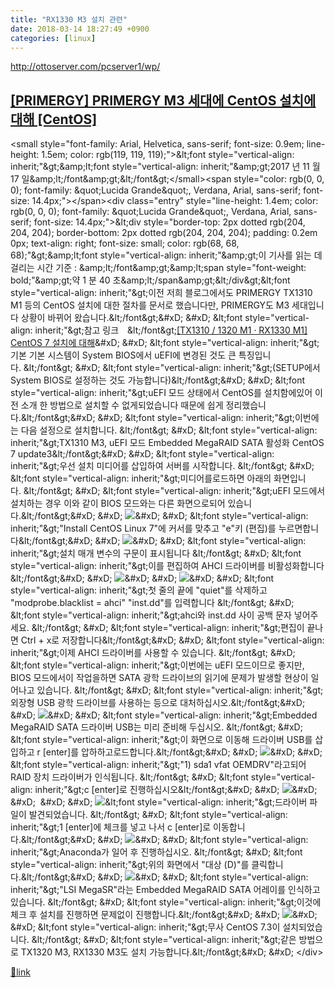 ```yaml
---
title: "RX1330 M3 설치 관련"
date: 2018-03-14 18:27:49 +0900
categories: [linux]
---
```


http://ottoserver.com/pcserver1/wp/

  
[[PRIMERGY] PRIMERGY M3 세대에 CentOS 설치에 대해 [CentOS]](http://ottoserver.com/pcserver1/wp/archives/2794 "[PRIMERGY] PRIMERGY M3 세대에 CentOS 설치에 대해 [CentOS]의 퍼머 링크")
----------------------------------------------------------------------------------------------------------------------------------------------------------------

&lt;small style="font-family: Arial, Helvetica, sans-serif; font-size: 0.9em; line-height: 1.5em; color: rgb(119, 119, 119);"&gt;&amp;lt;font style="vertical-align: inherit;"&amp;gt;&amp;amp;lt;font style="vertical-align: inherit;"&amp;amp;gt;2017 년 11 월 17 일&amp;amp;lt;/font&amp;amp;gt;&amp;lt;/font&amp;gt;&lt;/small&gt;&lt;span style="color: rgb(0, 0, 0); font-family: &amp;quot;Lucida Grande&amp;quot;, Verdana, Arial, sans-serif; font-size: 14.4px;"&gt;&lt;/span&gt;&lt;div class="entry" style="line-height: 1.4em; color: rgb(0, 0, 0); font-family: &amp;quot;Lucida Grande&amp;quot;, Verdana, Arial, sans-serif; font-size: 14.4px;"&gt;&amp;lt;div style="border-top: 2px dotted rgb(204, 204, 204); border-bottom: 2px dotted rgb(204, 204, 204); padding: 0.2em 0px; text-align: right; font-size: small; color: rgb(68, 68, 68);"&amp;gt;&amp;amp;lt;font style="vertical-align: inherit;"&amp;amp;gt;이 기사를 읽는 데 걸리는 시간 기준 : &amp;amp;lt;/font&amp;amp;gt;&amp;amp;lt;span style="font-weight: bold;"&amp;amp;gt;약 1 분 40 초&amp;amp;lt;/span&amp;amp;gt;&amp;lt;/div&amp;gt;&amp;lt;font style="vertical-align: inherit;"&amp;gt;이전 저희 블로그에서도 PRIMERGY TX1310 M1 등의 CentOS 설치에 대한 절차를 문서로 했습니다만, PRIMERGY도 M3 세대입니다 상황이 바뀌어 왔습니다.&amp;lt;/font&amp;gt;&amp;#xD;
&amp;#xD;
&amp;lt;font style="vertical-align: inherit;"&amp;gt;참고 링크　&amp;lt;/font&amp;gt;[[TX1310 / 1320 M1 · RX1330 M1] CentOS 7 설치에 대해](http://ottoserver.com/pcserver1/wp/archives/2264)&amp;#xD;
&amp;#xD;
&amp;lt;font style="vertical-align: inherit;"&amp;gt;기본 기본 시스템이 System BIOS에서 uEFI에 변경된 것도 큰 특징입니다. &amp;lt;/font&amp;gt;  &amp;#xD;
&amp;lt;font style="vertical-align: inherit;"&amp;gt;(SETUP에서 System BIOS로 설정하는 것도 가능합니다)&amp;lt;/font&amp;gt;&amp;#xD;
&amp;#xD;
&amp;lt;font style="vertical-align: inherit;"&amp;gt;uEFI 모드 상태에서 CentOS를 설치함에있어 이전 소개 한 방법으로 설치할 수 없게되었습니다 때문에 쉽게 정리했습니다.&amp;lt;/font&amp;gt;&amp;#xD;
&amp;#xD;
&amp;lt;font style="vertical-align: inherit;"&amp;gt;이번에는 다음 설정으로 설치합니다. &amp;lt;/font&amp;gt;  &amp;#xD;
&amp;lt;font style="vertical-align: inherit;"&amp;gt;TX1310 M3, uEFI 모드 Embedded MegaRAID SATA 활성화 CentOS 7 update3&amp;lt;/font&amp;gt;&amp;#xD;
&amp;#xD;
&amp;lt;font style="vertical-align: inherit;"&amp;gt;우선 설치 미디어를 삽입하여 서버를 시작합니다. &amp;lt;/font&amp;gt;  &amp;#xD;
&amp;lt;font style="vertical-align: inherit;"&amp;gt;미디어를로드하면 아래의 화면입니다. &amp;lt;/font&amp;gt;  &amp;#xD;
&amp;lt;font style="vertical-align: inherit;"&amp;gt;uEFI 모드에서 설치하는 경우 이와 같이 BIOS 모드와는 다른 화면으로되어 있습니다.&amp;lt;/font&amp;gt;&amp;#xD;
&amp;#xD;
[![](http://ottoserver.com/pcserver1/wp/wp-content/uploads/2017/11/001_install_start-400x333.jpg)](http://ottoserver.com/pcserver1/wp/wp-content/uploads/2017/11/001_install_start.jpg)&amp;#xD;
&amp;#xD;
&amp;lt;font style="vertical-align: inherit;"&amp;gt;"Install CentOS Linux 7"에 커서를 맞추고 "e"키 (편집)를 누르면합니다&amp;lt;/font&amp;gt;&amp;#xD;
&amp;#xD;
[![](http://ottoserver.com/pcserver1/wp/wp-content/uploads/2017/11/002_Parameter_Default-400x333.jpg)](http://ottoserver.com/pcserver1/wp/wp-content/uploads/2017/11/002_Parameter_Default.jpg)&amp;#xD;
&amp;#xD;
&amp;lt;font style="vertical-align: inherit;"&amp;gt;설치 매개 변수의 구문이 표시됩니다 &amp;lt;/font&amp;gt;  &amp;#xD;
&amp;lt;font style="vertical-align: inherit;"&amp;gt;이를 편집하여 AHCI 드라이버를 비활성화합니다&amp;lt;/font&amp;gt;&amp;#xD;
&amp;#xD;
[![](http://ottoserver.com/pcserver1/wp/wp-content/uploads/2017/11/003_install_ahci-400x74.jpg)](http://ottoserver.com/pcserver1/wp/wp-content/uploads/2017/11/003_install_ahci.jpg)&amp;#xD;
&amp;#xD;
[![](http://ottoserver.com/pcserver1/wp/wp-content/uploads/2017/11/004_install_modprobe-400x96.jpg)](http://ottoserver.com/pcserver1/wp/wp-content/uploads/2017/11/004_install_modprobe.jpg)&amp;#xD;
&amp;#xD;
&amp;lt;font style="vertical-align: inherit;"&amp;gt;첫 줄의 끝에 "quiet"를 삭제하고 "modprobe.blacklist = ahci" "inst.dd"를 입력합니다 &amp;lt;/font&amp;gt;  &amp;#xD;
&amp;lt;font style="vertical-align: inherit;"&amp;gt;ahci와 inst.dd 사이 공백 문자 넣어주세요. &amp;lt;/font&amp;gt;  &amp;#xD;
&amp;lt;font style="vertical-align: inherit;"&amp;gt;편집이 끝나면 Ctrl + x로 저장합니다&amp;lt;/font&amp;gt;&amp;#xD;
&amp;#xD;
&amp;lt;font style="vertical-align: inherit;"&amp;gt;이제 AHCI 드라이버를 사용할 수 있습니다. &amp;lt;/font&amp;gt;  &amp;#xD;
&amp;lt;font style="vertical-align: inherit;"&amp;gt;이번에는 uEFI 모드이므로 좋지만, BIOS 모드에서이 작업을하면 SATA 광학 드라이브의 읽기에 문제가 발생할 현상이 일어나고 있습니다. &amp;lt;/font&amp;gt;  &amp;#xD;
&amp;lt;font style="vertical-align: inherit;"&amp;gt;외장형 USB 광학 드라이브를 사용하는 등으로 대처하십시오.&amp;lt;/font&amp;gt;&amp;#xD;
&amp;#xD;
[![](http://ottoserver.com/pcserver1/wp/wp-content/uploads/2017/11/005_no_driver-400x181.jpg)](http://ottoserver.com/pcserver1/wp/wp-content/uploads/2017/11/005_no_driver.jpg)&amp;#xD;
&amp;#xD;
&amp;lt;font style="vertical-align: inherit;"&amp;gt;Embedded MegaRAID SATA 드라이버 USB는 미리 준비해 두십시오. &amp;lt;/font&amp;gt;  &amp;#xD;
&amp;lt;font style="vertical-align: inherit;"&amp;gt;이 화면으로 이동해 드라이버 USB를 삽입하고 r [enter]를 압하하고로드합니다.&amp;lt;/font&amp;gt;&amp;#xD;
&amp;#xD;
[![](http://ottoserver.com/pcserver1/wp/wp-content/uploads/2017/11/006_oemdrv-400x221.jpg)](http://ottoserver.com/pcserver1/wp/wp-content/uploads/2017/11/006_oemdrv.jpg)&amp;#xD;
&amp;#xD;
&amp;lt;font style="vertical-align: inherit;"&amp;gt;"1) sda1 vfat OEMDRV"라고되어 RAID 장치 드라이버가 인식됩니다. &amp;lt;/font&amp;gt;  &amp;#xD;
&amp;lt;font style="vertical-align: inherit;"&amp;gt;c [enter]로 진행하십시오&amp;lt;/font&amp;gt;&amp;#xD;
&amp;#xD;
[![](http://ottoserver.com/pcserver1/wp/wp-content/uploads/2017/11/007_oemdrv-400x164.jpg)](http://ottoserver.com/pcserver1/wp/wp-content/uploads/2017/11/007_oemdrv.jpg)&amp;#xD;
&amp;#xD;
 &amp;#xD;
&amp;#xD;
[![](http://ottoserver.com/pcserver1/wp/wp-content/uploads/2017/11/008_oemdrv-400x126.jpg)](http://ottoserver.com/pcserver1/wp/wp-content/uploads/2017/11/008_oemdrv.jpg)&amp;lt;font style="vertical-align: inherit;"&amp;gt;드라이버 파일이 발견되었습니다. &amp;lt;/font&amp;gt;  &amp;#xD;
&amp;lt;font style="vertical-align: inherit;"&amp;gt;1 [enter]에 체크를 넣고 나서 c [enter]로 이동합니다.&amp;lt;/font&amp;gt;&amp;#xD;
&amp;#xD;
[![](http://ottoserver.com/pcserver1/wp/wp-content/uploads/2017/11/009_Anaconda_Top-400x321.jpg)](http://ottoserver.com/pcserver1/wp/wp-content/uploads/2017/11/009_Anaconda_Top.jpg)&amp;#xD;
&amp;#xD;
&amp;lt;font style="vertical-align: inherit;"&amp;gt;Anaconda가 일어 후 진행하십시오. &amp;lt;/font&amp;gt;  &amp;#xD;
&amp;lt;font style="vertical-align: inherit;"&amp;gt;위의 화면에서 "대상 (D)"를 클릭합니다.&amp;lt;/font&amp;gt;&amp;#xD;
&amp;#xD;
[![](http://ottoserver.com/pcserver1/wp/wp-content/uploads/2017/11/010_MegaRAID-400x323.jpg)](http://ottoserver.com/pcserver1/wp/wp-content/uploads/2017/11/010_MegaRAID.jpg)&amp;#xD;
&amp;#xD;
&amp;lt;font style="vertical-align: inherit;"&amp;gt;"LSI MegaSR"라는 Embedded MegaRAID SATA 어레이를 인식하고 있습니다. &amp;lt;/font&amp;gt;  &amp;#xD;
&amp;lt;font style="vertical-align: inherit;"&amp;gt;이것에 체크 후 설치를 진행하면 문제없이 진행합니다.&amp;lt;/font&amp;gt;&amp;#xD;
&amp;#xD;
[![](http://ottoserver.com/pcserver1/wp/wp-content/uploads/2017/11/011_CentOS-400x320.jpg)](http://ottoserver.com/pcserver1/wp/wp-content/uploads/2017/11/011_CentOS.jpg)&amp;#xD;
&amp;#xD;
&amp;lt;font style="vertical-align: inherit;"&amp;gt;무사 CentOS 7.3이 설치되었습니다. &amp;lt;/font&amp;gt;  &amp;#xD;
&amp;lt;font style="vertical-align: inherit;"&amp;gt;같은 방법으로 TX1320 M3, RX1330 M3도 설치 가능합니다.&amp;lt;/font&amp;gt;&amp;#xD;
&amp;#xD;
&lt;/div&gt;


[🔗link](http://www.mins01.com/mh/tech/read/1146)